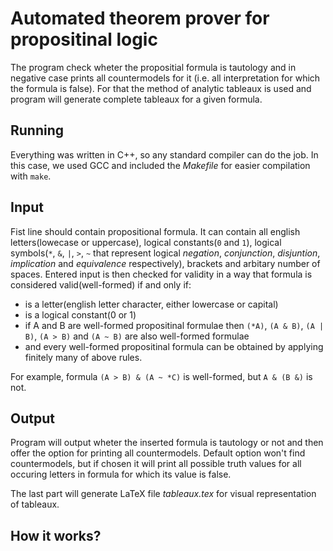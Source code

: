 # Automated theorem prover for propositinal logic
The program check wheter the propositial formula is tautology and in negative case prints all countermodels for it (i.e. all interpretation for which the formula is false).
For that the method of analytic tableaux is used and program will generate complete tableaux for a given formula.

## Running
Everything was written in C++, so any standard compiler can do the job. In this case, we used GCC and included the *Makefile* for easier compilation with `make`.

## Input
Fist line should contain propositional formula.
It can contain all english letters(lowecase or uppercase), logical constants(`0` and `1`), logical symbols(`*`, `&`, `|`, `>`, `~` that represent logical *negation*, *conjunction*, *disjuntion*, *implication* and *equivalence* respectively), brackets and arbitary number of spaces.
Entered input is then checked for validity in a way that formula is considered valid(well-formed) if and only if:
* is a letter(english letter character, either lowercase or capital)
* is a logical constant(0 or 1)
* if A and B are well-formed propositinal formulae then `(*A)`, `(A & B)`, `(A | B)`, `(A > B)` and `(A ~ B)` are also well-formed formulae
* and every well-formed propositinal formula can be obtained by applying finitely many of above rules.

For example, formula `(A > B) & (A ~ *C)` is well-formed, but `A & (B &)` is not.

## Output
Program will output wheter the inserted formula is tautology or not and then offer the option for printing all countermodels.
Default option won't find countermodels, but if chosen it will print all possible truth values for all occuring letters in formula for which its value is false.

The last part will generate LaTeX file *tableaux.tex* for visual representation of tableaux.

## How it works?

